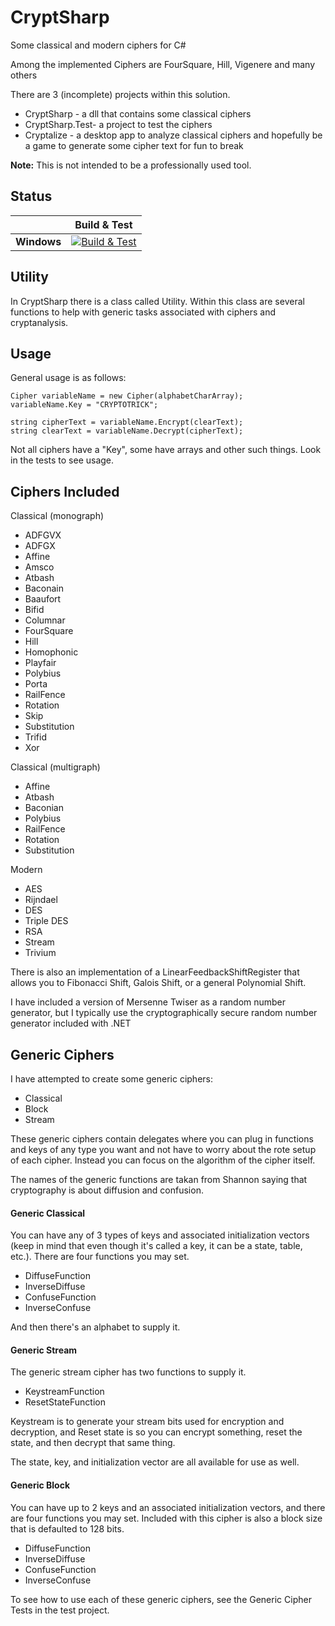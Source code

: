 # CryptSharp
Some classical and modern ciphers for C#

Among the implemented Ciphers are FourSquare, Hill, Vigenere and many others

There are 3 (incomplete) projects within this solution.
- CryptSharp - a dll that contains some classical ciphers
- CryptSharp.Test- a project to test the ciphers
- Cryptalize - a desktop app to analyze classical ciphers and hopefully be a game to generate some cipher text for fun to break

**Note:** This is not intended to be a professionally used tool.

## Status

|   | Build & Test |
|---|:-----:|
|**Windows**|[![Build & Test][win-build-badge]][win-build]| 

[win-build-badge]: https://fife.visualstudio.com/cryptsharp/_apis/build/status/CryptSharp-.NET%20Desktop-CI?branchName=develop
[win-build]: https://fife.visualstudio.com/cryptsharp/_build?_a=completed&definitionId=1


Utility
-------
In CryptSharp there is a class called Utility.  Within this class are several functions to help with generic tasks associated with ciphers and cryptanalysis.

Usage
-----
General usage is as follows:
```
Cipher variableName = new Cipher(alphabetCharArray);
variableName.Key = "CRYPTOTRICK";

string cipherText = variableName.Encrypt(clearText);
string clearText = variableName.Decrypt(cipherText);
```

Not all ciphers have a "Key", some have arrays and other such things.  Look in the tests to see usage.

Ciphers Included
----------------

Classical (monograph)
- ADFGVX
- ADFGX
- Affine
- Amsco
- Atbash
- Baconain
- Baaufort
- Bifid
- Columnar
- FourSquare
- Hill
- Homophonic
- Playfair
- Polybius
- Porta
- RailFence
- Rotation
- Skip
- Substitution
- Trifid
- Xor

Classical (multigraph)
- Affine
- Atbash
- Baconian
- Polybius
- RailFence
- Rotation
- Substitution

Modern
- AES
- Rijndael
- DES
- Triple DES
- RSA
- Stream
- Trivium

There is also an implementation of a LinearFeedbackShiftRegister that allows you to Fibonacci Shift, Galois Shift, or a general Polynomial Shift.

I have included a version of Mersenne Twiser as a random number generator, but I typically use the cryptographically secure random number generator included with .NET

Generic Ciphers
---------------
I have attempted to create some generic ciphers:
- Classical
- Block
- Stream

These generic ciphers contain delegates where you can plug in functions and keys of any type you want and not have to worry about the rote setup of each cipher.  Instead you can focus on the algorithm of the cipher itself.

The names of the generic functions are takan from Shannon saying that cryptography is about diffusion and confusion.

#### Generic Classical
You can have any of 3 types of keys and associated initialization vectors (keep in mind that even though it's called a key, it can be a state, table, etc.).  There are four functions you may set.
- DiffuseFunction
- InverseDiffuse
- ConfuseFunction
- InverseConfuse

And then there's an alphabet to supply it.

#### Generic Stream
The generic stream cipher has two functions to supply it.
- KeystreamFunction
- ResetStateFunction

Keystream is to generate your stream bits used for encryption and decryption, and Reset state is so you can encrypt something, reset the state, and then decrypt that same thing.

The state, key, and initialization vector are all available for use as well.

#### Generic Block
You can have up to 2 keys and an associated initialization vectors, and there are four functions you may set.  Included with this cipher is also a block size that is defaulted to 128 bits.
- DiffuseFunction
- InverseDiffuse
- ConfuseFunction
- InverseConfuse

To see how to use each of these generic ciphers, see the Generic Cipher Tests in the test project.
